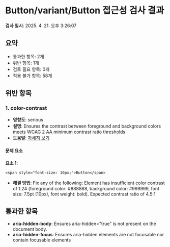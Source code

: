 # Button/variant/Button 접근성 검사 결과

**검사 일시**: 2025. 4. 21. 오후 3:26:07

## 요약

- 통과한 항목: 2개
- 위반 항목: 1개
- 검토 필요 항목: 0개
- 적용 불가 항목: 58개

## 위반 항목

### 1. color-contrast

- **영향도**: serious
- **설명**: Ensures the contrast between foreground and background colors meets WCAG 2 AA minimum contrast ratio thresholds
- **도움말**: [자세히 보기](https://dequeuniversity.com/rules/axe/4.8/color-contrast?application=axeAPI)

#### 문제 요소

**요소 1**:

```
<span style="font-size: 10px;">Button</span>
```

- **해결 방법**: Fix any of the following:
  Element has insufficient color contrast of 1.24 (foreground color: #888888, background color: #999999, font size: 7.5pt (10px), font weight: bold). Expected contrast ratio of 4.5:1

## 통과한 항목

- **aria-hidden-body**: Ensures aria-hidden="true" is not present on the document body.
- **aria-hidden-focus**: Ensures aria-hidden elements are not focusable nor contain focusable elements

